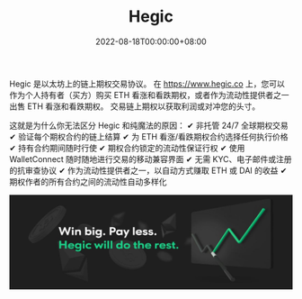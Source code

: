 ﻿---
title: "Hegic"
description: "链上期权交易协议"
date: 2022-08-18T00:00:00+08:00
lastmod: 2022-08-18T00:00:00+08:00
draft: false
authors: ["boogArno"]
featuredImage: "hegic.png"
tags: ["DeFi","Hegic"]
categories: ["nfts"]
nfts: ["DeFi"]
blockchain: "ETH"
website: "https://dappradar.com/"
twitter: "https://twitter.com/HegicOptions"
discord: "https://discordapp.com/invite/znjdj8q"
telegram: ""
github: "https://github.com/hegic"
youtube: ""
twitch: ""
facebook: ""
instagram: ""
reddit: ""
medium: ""
steam: ""
gitbook: ""
googleplay: ""
appstore: ""
status: "Live"
weight: 
lightgallery: true
toc: true
pinned: false
recommend: false
recommend1: false
---
Hegic 是以太坊上的链上期权交易协议。 在 https://www.hegic.co 上，您可以作为个人持有者（买方）购买 ETH 看涨和看跌期权，或者作为流动性提供者之一出售 ETH 看涨和看跌期权。 交易链上期权以获取利润或对冲您的头寸。

这就是为什么你无法区分 Hegic 和纯魔法的原因：
✔ 非托管 24/7 全球期权交易
✔ 验证每个期权合约的链上结算
✔ 为 ETH 看涨/看跌期权合约选择任何执行价格
✔ 持有合约期间随时行使
✔ 期权合约锁定的流动性保证行权
✔ 使用 WalletConnect 随时随地进行交易的移动兼容界面
✔ 无需 KYC、电子邮件或注册的抗审查协议
✔ 作为流动性提供者之一，以自动方式赚取 ETH 或 DAI 的收益
✔ 期权作者的所有合约之间的流动性自动多样化

![1080x360](1080x360.jpg)